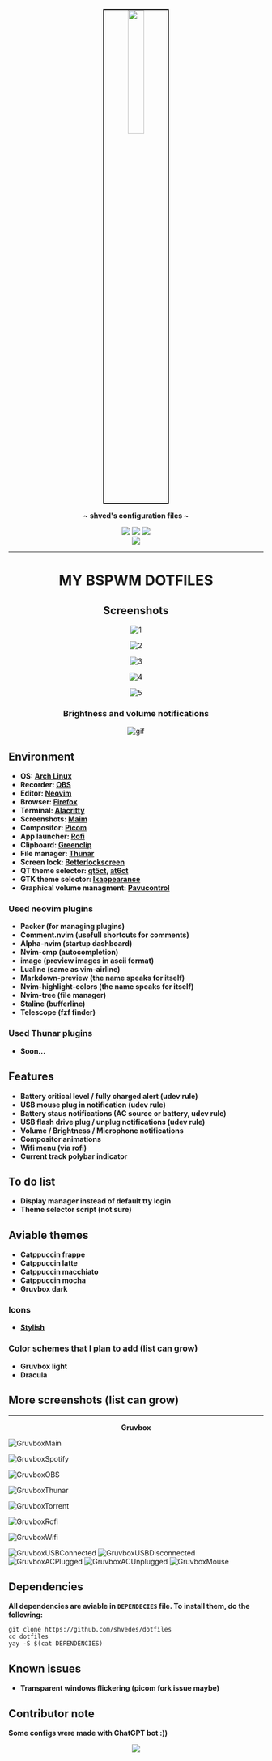 <!-- HEADERS -->

<p align="center">
  <img width="25%"  border="2" src="https://github.com/shvedes.png">
</p>

<p align="center">
  <b> ~ shved's configuration files ~ </b>
</p>

<div align="center">
    <p></p>
     <img src="https://img.shields.io/github/license/shvedes/dotfiles.svg">
     <img src="https://img.shields.io/github/stars/shvedes/dotfiles.svg">
     <img src="https://img.shields.io/github/forks/shvedes/dotfiles.svg">
</div>

<div align="center">
     <a href="https://t.me/shvedes">
        <img src="https://badgen.net/badge/icon/telegram?icon=telegram&label">
     </a>
        
</div>


<div align="center">

---
# MY BSPWM DOTFILES


## **Screenshots**



![1](assets/first.png) 

![2](assets/second.png)

![3](assets/third.png)

![4](assets/fourth.png)

![5](assets/fifth.png)

### **Brightness and volume notifications**
![gif](assets/volume_and_brightness.gif)

</div>

## **Environment**

- **OS: [Arch Linux](https://archlinux.org/)**
- **Recorder: [OBS](https://obsproject.com/download)**
- **Editor: [Neovim](https://github.com/neovim/neovim)**
- **Browser: [Firefox](https://www.mozilla.org/en-US/firefox/new/)**
- **Terminal: [Alacritty](https://github.com/alacritty/alacritty)**
- **Screenshots: [Maim](https://github.com/naelstrof/maim)**
- **Compositor: [Picom](https://github.com/dccsillag/picom)**
- **App launcher: [Rofi](https://github.com/davatorium/rofi)**
- **Clipboard: [Greenclip](https://github.com/erebe/greenclip)**
- **File manager: [Thunar](https://github.com/xfce-mirror/thunar)**
- **Screen lock: [Betterlockscreen](https://github.com/betterlockscreen/betterlockscreen)**
- **QT theme selector: [qt5ct](https://github.com/desktop-app/qt5ct), [at6ct](https://github.com/trialuser02/qt6ct)**
- **GTK theme selector: [lxappearance](https://github.com/lxde/lxappearance)**
- **Graphical volume managment: [Pavucontrol](https://github.com/pulseaudio/pavucontrol)**

### **Used neovim plugins**

- **Packer (for managing plugins)**
- **Comment.nvim (usefull shortcuts for comments)**
- **Alpha-nvim (startup dashboard)**
- **Nvim-cmp (autocompletion)**
- **image (preview images in ascii format)**
- **Lualine (same as vim-airline)**
- **Markdown-preview (the name speaks for itself)**
- **Nvim-highlight-colors (the name speaks for itself)**
- **Nvim-tree (file manager)**
- **Staline (bufferline)**
- **Telescope (fzf finder)**

### **Used Thunar plugins**

- **Soon...**

## **Features**

- **Battery critical level / fully charged alert (udev rule)**
- **USB mouse plug in notification (udev rule)**
- **Battery staus notifications (AC source or battery, udev rule)**
- **USB flash drive plug / unplug notifications (udev rule)**
- **Volume / Brightness / Microphone notifications**
- **Compositor animations**
- **Wifi menu (via rofi)**
- **Current track polybar indicator**


## **To do list**

- **Display manager instead of default tty login**
- **Theme selector script (not sure)**


## **Aviable themes**

- **Catppuccin frappe**
- **Catppuccin latte**
- **Catppuccin macchiato**
- **Catppuccin mocha**
- **Gruvbox dark**

### **Icons**

- **[Stylish](https://github.com/kuroehanako/Stylish-icon-theme)**

### **Color schemes that I plan to add (list can grow)**

- **Gruvbox light**
- **Dracula**

## **More screenshots (list can grow)**
---
<div align="center"><p><b>Gruvbox</b></p></div>

![GruvboxMain](assets/gruvbox_main.png)

![GruvboxSpotify](assets/gruvbox_spotify.png)

![GruvboxOBS](assets/gruvbox_obs.png)

![GruvboxThunar](assets/gruvbox_thunar.png)

![GruvboxTorrent](assets/gruvbox_qbittorrent.png)

![GruvboxRofi](assets/gruvbox_rofi_menu.png)

![GruvboxWifi](assets/gruvbox_wifi_menu.png)

![GruvboxUSBConnected](assets/gruvbox_usb_plug.png)
![GruvboxUSBDisconnected](assets/gruvbox_usb_unplug.png)
![GruvboxACPlugged](assets/gruvbox_ac_plugged.png)
![GruvboxACUnplugged](assets/gruvbox_ac_unplugged.png)
![GruvboxMouse](assets/gruvbox_mouse_connected.png)


## **Dependencies**

**All dependencies are aviable in `DEPENDECIES` file. To install them, do the following:**
```
git clone https://github.com/shvedes/dotfiles
cd dotfiles
yay -S $(cat DEPENDENCIES)
```


## **Known issues**

- **Transparent windows flickering (picom fork issue maybe)**

## **Contributor note**

**Some configs were made with ChatGPT bot :))**

<div align="center"><img src="assets/cat.svg"></div>
